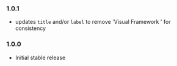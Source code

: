 ### 1.0.1

* updates `title` and/or `label` to remove 'Visual Framework ' for consistency

### 1.0.0

* Initial stable release
